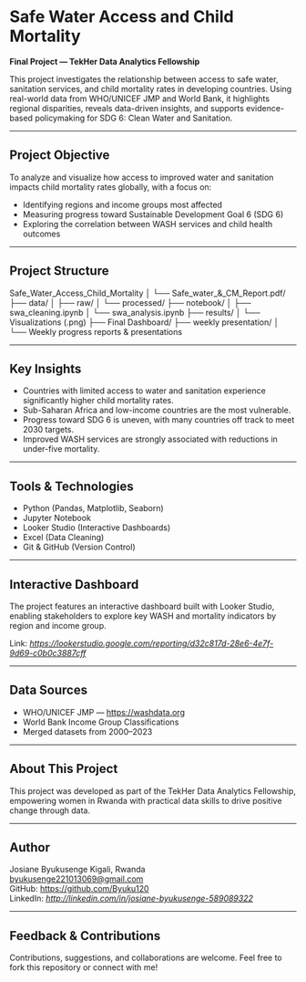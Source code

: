 #  Safe Water Access and Child Mortality

**Final Project — TekHer Data Analytics Fellowship**

This project investigates the relationship between access to safe water, sanitation services, and child mortality rates in developing countries. Using real-world data from WHO/UNICEF JMP and World Bank, it highlights regional disparities, reveals data-driven insights, and supports evidence-based policymaking for SDG 6: Clean Water and Sanitation.

---

##  Project Objective

To analyze and visualize how access to improved water and sanitation impacts child mortality rates globally, with a focus on:

- Identifying regions and income groups most affected
- Measuring progress toward Sustainable Development Goal 6 (SDG 6)
- Exploring the correlation between WASH services and child health outcomes

---

##  Project Structure
 Safe_Water_Access_Child_Mortality
│ └── Safe_water_&_CM_Report.pdf/
├── data/
│ ├── raw/
│ └── processed/
├── notebook/
│ ├── swa_cleaning.ipynb
│ └── swa_analysis.ipynb
├── results/
│ └── Visualizations (.png)
├── Final Dashboard/
├── weekly presentation/
│ └── Weekly progress reports & presentations

---

##  Key Insights

- Countries with limited access to water and sanitation experience significantly higher child mortality rates.
- Sub-Saharan Africa and low-income countries are the most vulnerable.
- Progress toward SDG 6 is uneven, with many countries off track to meet 2030 targets.
- Improved WASH services are strongly associated with reductions in under-five mortality.

---

##  Tools & Technologies

- Python (Pandas, Matplotlib, Seaborn)
- Jupyter Notebook
- Looker Studio (Interactive Dashboards)
- Excel (Data Cleaning)
- Git & GitHub (Version Control)

---

##  Interactive Dashboard

The project features an interactive dashboard built with Looker Studio, enabling stakeholders to explore key WASH and mortality indicators by region and income group.

 Link: *https://lookerstudio.google.com/reporting/d32c817d-28e6-4e7f-9d69-c0b0c3887cff*

---

##  Data Sources

- WHO/UNICEF JMP — https://washdata.org
- World Bank Income Group Classifications
- Merged datasets from 2000–2023

---

##  About This Project

This project was developed as part of the TekHer Data Analytics Fellowship, empowering women in Rwanda with practical data skills to drive positive change through data.

---

## Author

Josiane Byukusenge 
 Kigali, Rwanda  
 byukusenge221013069@gmail.com  
 GitHub: https://github.com/Byuku120  
 LinkedIn: *http://linkedin.com/in/josiane-byukusenge-589089322*

---

##  Feedback & Contributions

Contributions, suggestions, and collaborations are welcome. Feel free to fork this repository or  connect with me!

